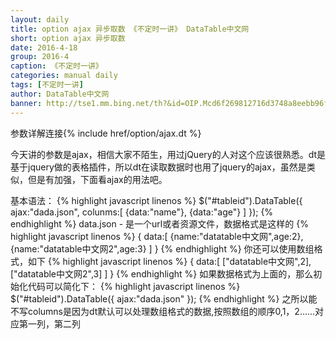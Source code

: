 ```yaml
---
layout: daily
title: option ajax 异步取数 《不定时一讲》 DataTable中文网
short: option ajax 异步取数
date: 2016-4-18
group: 2016-4
caption: 《不定时一讲》
categories: manual daily
tags: [不定时一讲]
author: DataTable中文网
banner: http://tse1.mm.bing.net/th?&id=OIP.Mcd6f269812716d3748a8eebb96ff94bao0&w=256&h=199&c=0&pid=1.9&rs=0&p=0
---
```

参数详解连接{% include href/option/ajax.dt %}

今天讲的参数是ajax，相信大家不陌生，用过jQuery的人对这个应该很熟悉。dt是基于jquery做的表格插件，所以dt在读取数据时也用了jquery的ajax，虽然是类似，但是有加强，下面看ajax的用法吧。
<!--more-->
基本语法：
{% highlight javascript linenos %}
$("#tableid").DataTable({
    ajax:"dada.json",
    colunms:[
        {data:"name"},
        {data:"age"}
    ]
});
{% endhighlight %}
data.json - 是一个url或者资源文件，数据格式是这样的
{% highlight javascript linenos %}
{
    data:[
        {name:"datatable中文网",age:2},
        {name:"datatable中文网2",age:3}
    ]
}
{% endhighlight %}
你还可以使用数组格式，如下
{% highlight javascript linenos %}
{
    data:[
        ["datatable中文网",2],["datatable中文网2",3]
    ]
}
{% endhighlight %}
如果数据格式为上面的，那么初始化代码可以简化下：
{% highlight javascript linenos %}
$("#tableid").DataTable({
    ajax:"dada.json"
});
{% endhighlight %}
之所以能不写columns是因为dt默认可以处理数组格式的数据,按照数组的顺序0,1，2……对应第一列，第二列